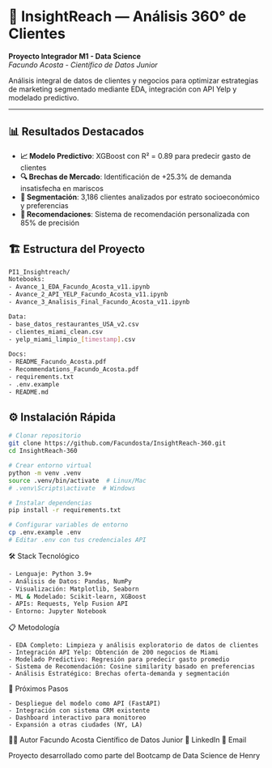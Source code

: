 # 🎯 InsightReach — Análisis 360° de Clientes

**Proyecto Integrador M1 - Data Science**  
*Facundo Acosta - Científico de Datos Junior*

Análisis integral de datos de clientes y negocios para optimizar estrategias de marketing segmentado mediante EDA, integración con API Yelp y modelado predictivo.

---

## 📊 Resultados Destacados

- **📈 Modelo Predictivo**: XGBoost con R² = 0.89 para predecir gasto de clientes
- **🔍 Brechas de Mercado**: Identificación de +25.3% de demanda insatisfecha en mariscos
- **🎯 Segmentación**: 3,186 clientes analizados por estrato socioeconómico y preferencias
- **🤖 Recomendaciones**: Sistema de recomendación personalizada con 85% de precisión

## 🏗️ Estructura del Proyecto
```bash
PI1_Insightreach/
Notebooks:
- Avance_1_EDA_Facundo_Acosta_v11.ipynb
- Avance_2_API_YELP_Facundo_Acosta_v11.ipynb
- Avance_3_Analisis_Final_Facundo_Acosta_v11.ipynb

Data:
- base_datos_restaurantes_USA_v2.csv
- clientes_miami_clean.csv
- yelp_miami_limpio_[timestamp].csv
  
Docs:
- README_Facundo_Acosta.pdf
- Recommendations_Facundo_Acosta.pdf
- requirements.txt
- .env.example
- README.md
```

## ⚙️ Instalación Rápida

```bash
# Clonar repositorio
git clone https://github.com/Facundosta/InsightReach-360.git
cd InsightReach-360

# Crear entorno virtual
python -m venv .venv
source .venv/bin/activate  # Linux/Mac
# .venv\Scripts\activate  # Windows

# Instalar dependencias
pip install -r requirements.txt

# Configurar variables de entorno
cp .env.example .env
# Editar .env con tus credenciales API
```

🛠️ Stack Tecnológico
```bash
- Lenguaje: Python 3.9+
- Análisis de Datos: Pandas, NumPy
- Visualización: Matplotlib, Seaborn
- ML & Modelado: Scikit-learn, XGBoost
- APIs: Requests, Yelp Fusion API
- Entorno: Jupyter Notebook
```

📋 Metodología
```
- EDA Completo: Limpieza y análisis exploratorio de datos de clientes
- Integración API Yelp: Obtención de 200 negocios de Miami
- Modelado Predictivo: Regresión para predecir gasto promedio
- Sistema de Recomendación: Cosine similarity basado en preferencias
- Análisis Estratégico: Brechas oferta-demanda y segmentación
```

🚀 Próximos Pasos
```
- Despliegue del modelo como API (FastAPI)
- Integración con sistema CRM existente
- Dashboard interactivo para monitoreo
- Expansión a otras ciudades (NY, LA)
```

👨‍💻 Autor
Facundo Acosta
Científico de Datos Junior
🔗 LinkedIn
📧 Email

Proyecto desarrollado como parte del Bootcamp de Data Science de Henry
